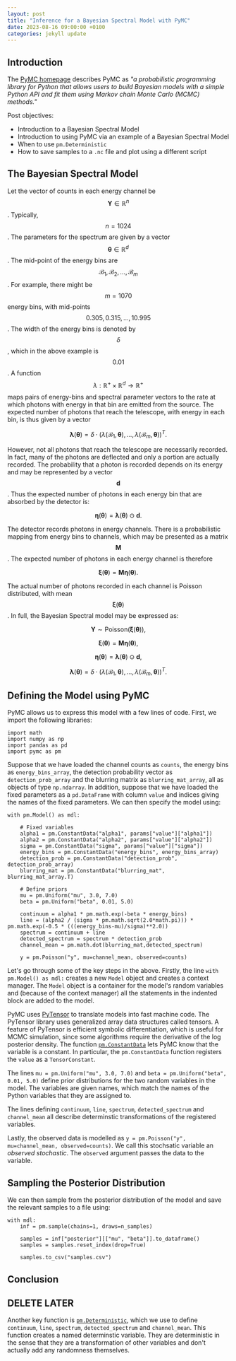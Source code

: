 ```yaml
---
layout: post
title: "Inference for a Bayesian Spectral Model with PyMC"
date: 2023-08-16 09:00:00 +0100
categories: jekyll update
---
```


## Introduction

The [PyMC homepage](https://www.pymc.io/welcome.html) describes PyMC as *"a probabilistic programming library for Python that allows users to build Bayesian models with a simple Python API and fit them using Markov chain Monte Carlo (MCMC) methods."*

Post objectives:
* Introduction to a Bayesian Spectral Model
* Introduction to using PyMC via an example of a Bayesian Spectral Model
* When to use `pm.Deterministic`
* How to save samples to a `.nc` file and plot using a different script

## The Bayesian Spectral Model

Let the vector of counts in each energy channel be $$\boldsymbol{Y} \in \mathbb{R}^n$$. Typically, $$n=1024$$. The parameters for the spectrum are given by a vector $$\boldsymbol{\theta} \in \mathbb{R}^d$$. The mid-point of the energy bins are $$\mathcal{B}_1, \mathcal{B}_2, \dots, \mathcal{B}_m$$. For example, there might be $$m=1070$$ energy bins, with mid-points $$0.305, 0.315, \dots, 10.995$$. The width of the energy bins is denoted by $$\delta$$, which in the above example is $$0.01$$. A function $$\lambda : \mathbb{R}^+ \times \mathbb{R}^d \rightarrow \mathbb{R}^+$$ maps pairs of energy-bins and spectral parameter vectors to the rate at which photons with energy in that bin are emitted from the source. The expected number of photons that reach the telescope, with energy in each bin, is thus given by a vector

$$ \boldsymbol{\lambda}(\boldsymbol{\theta}) = \delta \cdot (\lambda(\mathcal{B}_1, \boldsymbol{\theta}), \dots, \lambda(\mathcal{B}_m, \boldsymbol{\theta}))^T. $$

However, not all photons that reach the telescope are necessarily recorded. In fact, many of the photons are deflected and only a portion are actually recorded. The probability that a photon is recorded depends on its energy and may be represented by a vector $$\boldsymbol{d}$$. Thus the expected number of photons in each energy bin that are absorbed by the detector is:

$$ \boldsymbol{\eta}(\boldsymbol{\theta}) = \boldsymbol{\lambda}(\boldsymbol{\theta}) \odot \boldsymbol{d}. $$

The detector records photons in energy channels. There is a probabilistic mapping from energy bins to channels, which may be presented as a matrix $$\boldsymbol{M}$$. The expected number of photons in each energy channel is therefore

$$ \boldsymbol{\xi}(\boldsymbol{\theta}) = \boldsymbol{M} \boldsymbol{\eta}(\boldsymbol{\theta}).$$

The actual number of photons recorded in each channel is Poisson distributed, with mean $$ \boldsymbol{\xi}(\boldsymbol{\theta}) $$. In full, the Bayesian Spectral model may be expressed as:

$$ \boldsymbol{Y} \sim \text{Poisson}(\boldsymbol{\xi}(\boldsymbol{\theta})), $$

$$ \boldsymbol{\xi}(\boldsymbol{\theta}) = \boldsymbol{M} \boldsymbol{\eta}(\boldsymbol{\theta}),$$

$$ \boldsymbol{\eta}(\boldsymbol{\theta}) = \boldsymbol{\lambda}(\boldsymbol{\theta}) \odot \boldsymbol{d}, $$

$$ \boldsymbol{\lambda}(\boldsymbol{\theta}) = \delta \cdot (\lambda(\mathcal{B}_1, \boldsymbol{\theta}), \dots, \lambda(\mathcal{B}_m, \boldsymbol{\theta}))^T. $$

## Defining the Model using PyMC

PyMC allows us to express this model with a few lines of code. First, we import the following libraries:
    
    import math
    import numpy as np
    import pandas as pd
    import pymc as pm

Suppose that we have loaded the channel counts as `counts`, the energy bins as `energy_bins_array`, the detection probability vector as `detection_prob_array` and the blurring matrix as `blurring_mat_array`, all as objects of type `np.ndarray`. In addition, suppose that we have loaded the fixed parameters as a `pd.DataFrame` with column `value` and indices giving the names of the fixed parameters. We can then specify the model using:

    with pm.Model() as mdl:

        # Fixed variables
        alpha1 = pm.ConstantData("alpha1", params["value"]["alpha1"])
        alpha2 = pm.ConstantData("alpha2", params["value"]["alpha2"])
        sigma = pm.ConstantData("sigma", params["value"]["sigma"])
        energy_bins = pm.ConstantData("energy_bins", energy_bins_array)
        detection_prob = pm.ConstantData("detection_prob", detection_prob_array)
        blurring_mat = pm.ConstantData("blurring_mat", blurring_mat_array.T)

        # Define priors
        mu = pm.Uniform("mu", 3.0, 7.0)
        beta = pm.Uniform("beta", 0.01, 5.0)

        continuum = alpha1 * pm.math.exp(-beta * energy_bins)
        line = (alpha2 / (sigma * pm.math.sqrt(2.0*math.pi))) *  pm.math.exp(-0.5 * (((energy_bins-mu)/sigma)**2.0))
        spectrum = continuum + line
        detected_spectrum = spectrum * detection_prob
        channel_mean = pm.math.dot(blurring_mat,detected_spectrum)

        y = pm.Poisson("y", mu=channel_mean, observed=counts)  

Let's go through some of the key steps in the above. Firstly, the line `with pm.Model() as mdl:` creates a new `Model` object and creates a context manager. The `Model` object is a container for the model's random variables and (because of the context manager) all the statements in the indented block are added to the model.

PyMC uses [PyTensor](https://pytensor.readthedocs.io/en/latest/) to translate models into fast machine code. The PyTensor library uses generalized array data structures called tensors. A feature of PyTensor is efficient symbolic differentiation, which is useful for MCMC simulation, since some algorithms require the derivative of the log posterior density. The function [`pm.ConstantData`](https://www.pymc.io/projects/docs/en/stable/api/generated/pymc.ConstantData.html#pymc.ConstantData) lets PyMC know that the variable is a constant. In particular, the `pm.ConstantData` function registers the `value` as a `TensorConstant`.

The lines `mu = pm.Uniform("mu", 3.0, 7.0)` and `beta = pm.Uniform("beta", 0.01, 5.0)` define prior distributions for the two random variables in the model. The variables are given names, which match the names of the Python variables that they are assigned to.

The lines defining `continuum`, `line`, `spectrum`, `detected_spectrum` and `channel_mean` all describe determinstic transformations of the registered variables.

Lastly, the observed data is modelled as `y = pm.Poisson("y", mu=channel_mean, observed=counts)`. We call this stochsatic variable an *observed stochastic*. The `observed` argument passes the data to the variable.

## Sampling the Posterior Distribution

We can then sample from the posterior distribution of the model and save the relevant samples to a file using:

    with mdl:
        inf = pm.sample(chains=1, draws=n_samples)

        samples = inf["posterior"][["mu", "beta"]].to_dataframe()
        samples = samples.reset_index(drop=True)

        samples.to_csv("samples.csv")

## Conclusion

## DELETE LATER

Another key function is [`pm.Deterministic`](https://www.pymc.io/projects/docs/en/stable/api/generated/pymc.Deterministic.html), which we use to define `continuum`, `line`, `spectrum`, `detected_spectrum` and `channel_mean`. This function creates a named determinstic variable. They are deterministic in the sense that they are a transformation of other variables and don't actually add any randomness themselves.
